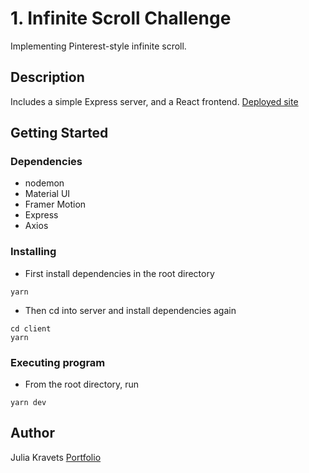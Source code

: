 # 1. Infinite Scroll Challenge

Implementing Pinterest-style infinite scroll.

## Description

Includes a simple Express server, and a React frontend.
[Deployed site](https://infinite-scroll-707fd.web.app/)

## Getting Started

### Dependencies

- nodemon
- Material UI
- Framer Motion
- Express
- Axios

### Installing

- First install dependencies in the root directory

```
yarn

```

- Then cd into server and install dependencies again

```
cd client
yarn
```

### Executing program

- From the root directory, run

```
yarn dev
```

## Author

Julia Kravets
[Portfolio](https://juliakravets.com/)
